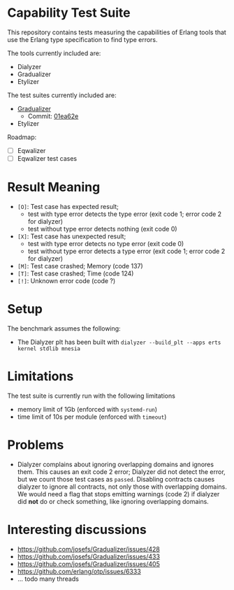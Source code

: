 # Capability Test Suite

This repository contains tests measuring the capabilities of Erlang tools that use the Erlang type specification to find type errors.

The tools currently included are:

* Dialyzer
* Gradualizer
* Etylizer

The test suites currently included are:

* [Gradualizer](https://github.com/josefs/Gradualizer)
  * Commit: [01ea62e](https://github.com/josefs/Gradualizer/commit/01ea62e117d99eb163971f793433e4033b104137)
* Etylizer


Roadmap:

* [ ] Eqwalizer
* [ ] Eqwalizer test cases

# Result Meaning

* `[O]`: Test case has expected result; 
  * test with type error detects the type error (exit code 1; error code 2 for dialyzer)
  * test without type error detects nothing (exit code 0)
* `[X]`: Test case has unexpected result; 
  * test with type error detects no type error (exit code 0)
  * test without type error detects a type error (exit code 1; error code 2 for dialyzer)
* `[M]`: Test case crashed; Memory (code 137)
* `[T]`: Test case crashed; Time (code 124)
* `[!]`: Unknown error code (code ?)



# Setup

The benchmark assumes the following:

* The Dialyzer plt has been built with `dialyzer --build_plt --apps erts kernel stdlib mnesia`

# Limitations

The test suite is currently run with the following limitations

* memory limit of 1Gb (enforced with `systemd-run`)
* time limit of 10s per module (enforced with `timeout`)

# Problems

* Dialyzer complains about ignoring overlapping domains and ignores them.
  This causes an exit code 2 error; Dialyzer did not detect the
  error, but we count those test cases as `passed`. Disabling contracts causes
  dialyzer to ignore all contracts, not only those with overlapping domains. We
  would need a flag that stops emitting warnings (code 2) if dialyzer did
  **not** do or check something, like ignoring overlapping domains.


# Interesting discussions

* https://github.com/josefs/Gradualizer/issues/428
* https://github.com/josefs/Gradualizer/issues/433
* https://github.com/josefs/Gradualizer/issues/405
* https://github.com/erlang/otp/issues/6333
* ... todo many threads
